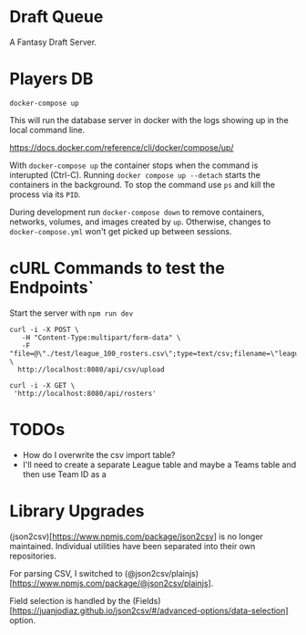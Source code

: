 
# Draft Queue

A Fantasy Draft Server.

# Players DB

`docker-compose up` 

This will run the database server in docker with the logs showing up in the local command line.

https://docs.docker.com/reference/cli/docker/compose/up/

With `docker-compose up` the container stops when the command is interupted (Ctrl-C). Running `docker compose up --detach` starts the containers in the background. To stop the command use `ps` and kill the process via its `PID`.

During development run `docker-compose down` to remove containers, networks, volumes, and images created by `up`. Otherwise, changes to `docker-compose.yml` won't get picked up between sessions. 

# cURL Commands to test the Endpoints`

Start the server with `npm run dev`

```
curl -i -X POST \
   -H "Content-Type:multipart/form-data" \
   -F "file=@\"./test/league_100_rosters.csv\";type=text/csv;filename=\"league_100_rosters.csv\"" \
  http://localhost:8080/api/csv/upload
```

```
curl -i -X GET \
 'http://localhost:8080/api/rosters'
```

# TODOs

* How do I overwrite the csv import table?
* I'll need to create a separate League table and maybe a Teams table and then use Team ID as a 

# Library Upgrades

(json2csv)[https://www.npmjs.com/package/json2csv] is no longer maintained. Individual utilities have been separated into their own repositories.

For parsing CSV, I switched to (@json2csv/plainjs)[https://www.npmjs.com/package/@json2csv/plainjs]. 

Field selection is handled by the (Fields)[https://juanjodiaz.github.io/json2csv/#/advanced-options/data-selection] option.
